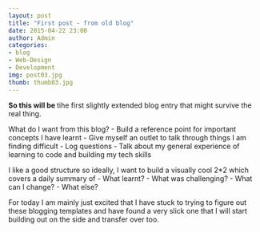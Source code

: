 ```yaml
---
layout: post
title: "First post - from old blog"
date: 2015-04-22 23:00
author: Admin
categories:
- blog
- Web-Design
- Development
img: post03.jpg
thumb: thumb03.jpg
---
```


<b>So this will be </b> tihe first slightly extended blog entry that might survive the real thing.
<!--more-->

What do I want from this blog? - Build a reference point for important concepts I have learnt - Give myself an outlet to talk through things I am finding difficult - Log questions - Talk about my general experience of learning to code and building my tech skills

I like a good structure so ideally, I want to build a visually cool 2*2 which covers a daily summary of - What learnt? - What was challenging? - What can I change? - What else?

For today I am mainly just excited that I have stuck to trying to figure out these blogging templates and have found a very slick one that I will start building out on the side and transfer over too.

[hampden]: https://github.com/jekyll/jekyll